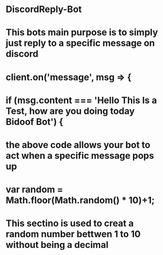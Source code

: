 # DiscordReply-Bot
# This bots main purpose is to simply just reply to a specific message on discord
# client.on('message', msg => {
# if (msg.content === 'Hello This Is a Test, how are you doing today Bidoof Bot') {
# the above code allows your bot to act when a specific message pops up
# var random = Math.floor(Math.random() * 10)+1;
# This sectino is used to creat a random number bettwen 1 to 10 without being a decimal
